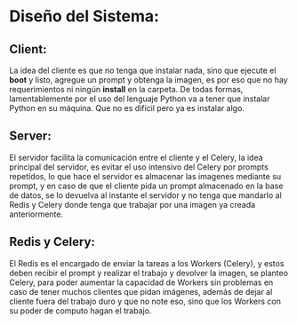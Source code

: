 # Diseño del Sistema:
## Client:
La idea del cliente es que no tenga que instalar nada, sino que ejecute el **boot** y listo, agregue un prompt y obtenga la imagen, es por eso que no hay requerimientos ni ningún **install** en la carpeta. De todas formas, lamentablemente por el uso del lenguaje Python va a tener que instalar Python en su máquina. Que no es difícil pero ya es instalar algo.

## Server:
El servidor facilita la comunicación entre el cliente y el Celery, la idea principal del servidor, es evitar el uso intensivo del Celery por prompts repetidos, lo que hace el servidor es almacenar las imagenes mediante su prompt, y en caso de que el cliente pida un prompt almacenado en la base de datos, se lo devuelva al instante el servidor y no tenga que mandarlo al Redis y Celery donde tenga que trabajar por una imagen ya creada anteriormente.

## Redis y Celery:
El Redis es el encargado de enviar la tareas a los Workers (Celery), y estos deben recibir el prompt y realizar el trabajo y devolver la imagen, se planteo Celery, para poder aumentar la capacidad de Workers sin problemas en caso de tener muchos clientes que pidan imágenes, además de dejar al cliente fuera del trabajo duro y que no note eso, sino que los Workers con su poder de computo hagan el trabajo.
